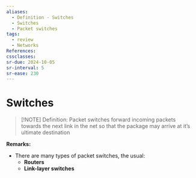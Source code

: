 ```yaml
---
aliases:
  - Definition - Switches
  - Switches
  - Packet switches
tags:
  - review
  - Networks
References: 
cssclasses:
sr-due: 2024-10-05
sr-interval: 5
sr-ease: 230
---
```

# Switches

> [!NOTE] Definition: 
> Packet switches forward incoming packets towards the next link in the net so that the package may arrive at it’s ultimate destination 

**Remarks:**
+ There are many types of packet switches, the usual: 
	+ **Routers**
	+ **Link-layer switches**

